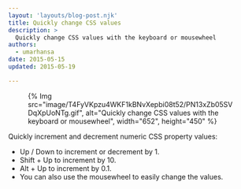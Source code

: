 ```yaml
---
layout: 'layouts/blog-post.njk'
title: Quickly change CSS values
description: >
  Quickly change CSS values with the keyboard or mousewheel
authors:
  - umarhansa
date: 2015-05-15
updated: 2015-05-19

---
```


<figure>
{% Img src="image/T4FyVKpzu4WKF1kBNvXepbi08t52/PN13xZb05SVDqXpUoNTg.gif", alt="Quickly change CSS values with the keyboard or mousewheel", width="652", height="450" %}
</figure>

Quickly increment and decrement numeric CSS property values:

- Up / Down to increment or decrement by 1.
- Shift + Up to increment by 10.
- Alt + Up to increment by 0.1.
- You can also use the mousewheel to easily change the values.


